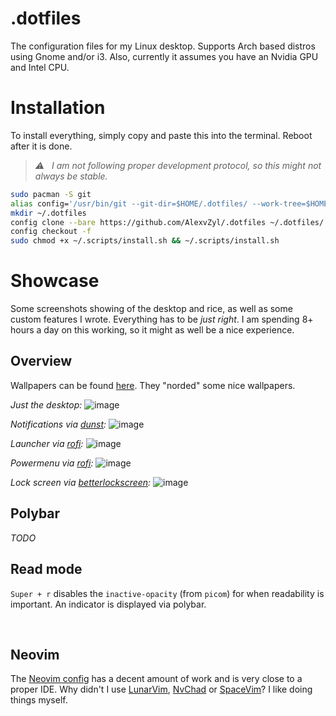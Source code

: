 # .dotfiles

The configuration files for my Linux desktop.  Supports Arch based distros using Gnome and/or i3.  Also, currently it assumes you have an Nvidia GPU and Intel CPU.

# Installation

To install everything, simply copy and paste this into the terminal.  Reboot after it is done.

> _⚠️ &nbsp; I am not following proper development protocol, so this might not always be stable._

```bash
sudo pacman -S git
alias config='/usr/bin/git --git-dir=$HOME/.dotfiles/ --work-tree=$HOME'
mkdir ~/.dotfiles
config clone --bare https://github.com/AlexvZyl/.dotfiles ~/.dotfiles/
config checkout -f
sudo chmod +x ~/.scripts/install.sh && ~/.scripts/install.sh
```

# Showcase

Some screenshots showing of the desktop and rice, as well as some custom features I wrote.  Everything has to be *just right*.  I am spending 8+ hours a day on this working, so it might as well be a nice experience.

## Overview

Wallpapers can be found [here](https://github.com/linuxdotexe/nordic-wallpapers).  They "norded" some nice wallpapers.

*Just the desktop:*
![image](https://user-images.githubusercontent.com/81622310/210185859-64ebd7c0-1248-4a2a-bc00-75975a7ab07f.png)

*Notifications via [dunst](https://github.com/dunst-project/dunst):*
![image](https://user-images.githubusercontent.com/81622310/210214740-3056d03c-40d0-430b-b35d-3f1d8607334f.png)

*Launcher via [rofi](https://github.com/adi1090x/rofi):*
![image](https://user-images.githubusercontent.com/81622310/210214442-777ef32e-52e9-4810-8196-20da4e012b8d.png)

*Powermenu via [rofi](https://github.com/adi1090x/rofi):*
![image](https://user-images.githubusercontent.com/81622310/210214497-bd4053ba-81d1-4a8e-b44e-033450f50025.png)

*Lock screen via [betterlockscreen](https://github.com/betterlockscreen/betterlockscreen):*
![image](https://user-images.githubusercontent.com/81622310/210214086-2cd8cfb8-9fc1-43e8-b973-8763d9bed4fc.png)

## Polybar

*TODO*

## Read mode

`Super + r` disables the `inactive-opacity` (from `picom`) for when readability is important.  An indicator is displayed via polybar.

<br/>

## Neovim

The [Neovim config](https://github.com/Alex-vZyl/.dotfiles/tree/main/.config/nvim) has a decent amount of work and is very close to a proper IDE.  Why didn't I use [LunarVim](https://github.com/LunarVim/LunarVim), [NvChad](https://github.com/NvChad/NvChad) or [SpaceVim](https://github.com/liuchengxu/space-vim)?  I like doing things myself. 

<br/>


